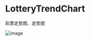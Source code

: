 # LotteryTrendChart
彩票走势图、走势图

![image](http://code.cocoachina.com/uploads/attachments/20201015/1000631/afd58eaa89f095da179ef14a5173ab42.png) 
